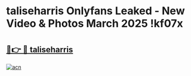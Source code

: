 # taliseharris Onlyfans Leaked - New Video & Photos March 2025 !kf07x

# <h2><a href="https://2tkro6.iuczelnia.edu.pl?title=taliseharris&ref=kf07x">🔗👉 🔴 taliseharris</a></h2>

[![acn](https://github.com/user-attachments/assets/0f9c940e-d8b0-45ae-aac7-cd30a18b3e1c)](https://2tkro6.iuczelnia.edu.pl?title=taliseharris&ref=kf07x)

